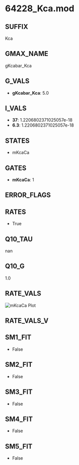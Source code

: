 # 64228_Kca.mod

## SUFFIX

Kca

## GMAX_NAME

gKcabar_Kca

## G_VALS

- **gKcabar_Kca**: 5.0

## I_VALS

- **37**: 1.2206802371025057e-18
- **6.3**: 1.2206802371025057e-18

## STATES

- mKcaCa

## GATES

- **mKcaCa**: 1

## ERROR_FLAGS


## RATES

- True

## Q10_TAU

nan

## Q10_G

1.0

## RATE_VALS

![mKcaCa Plot](/Users/pbozelos/Dropbox/icg-Chai-Panos/supermodels/output_markdown_files/KCa/64228_Kca.mod/images/mKcaCa.png)

## RATE_VALS_V

## SM1_FIT

- False

## SM2_FIT

- False

## SM3_FIT

- False

## SM4_FIT

- False

## SM5_FIT

- False

